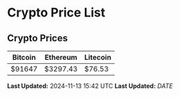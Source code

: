 # Crypto Price List

## Crypto Prices
| Bitcoin | Ethereum | Litecoin |
| ------- | -------- | -------- |
| $91647 | $3297.43 | $76.53 |
**Last Updated:** 2024-11-13 15:42 UTC
**Last Updated:** $DATE$

